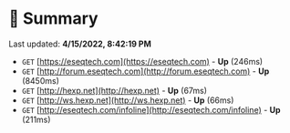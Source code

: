 # 📖 Summary
Last updated: **4/15/2022, 8:42:19 PM**

- `GET` [https://eseqtech.com](https://eseqtech.com) - **Up** (246ms)
- `GET` [http://forum.eseqtech.com](http://forum.eseqtech.com) - **Up** (8450ms)
- `GET` [http://hexp.net](http://hexp.net) - **Up** (67ms)
- `GET` [http://ws.hexp.net](http://ws.hexp.net) - **Up** (66ms)
- `GET` [http://eseqtech.com/infoline](http://eseqtech.com/infoline) - **Up** (211ms)

